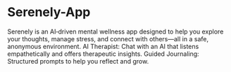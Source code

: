 # Serenely-App
Serenely is an AI‑driven mental wellness app designed to help you explore your thoughts, manage stress, and connect with others—all in a safe, anonymous environment. AI Therapist: Chat with an AI that listens empathetically and offers therapeutic insights. Guided Journaling: Structured prompts to help you reflect and grow.
